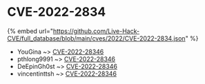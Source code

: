 # CVE-2022-2834
{% embed url="https://github.com/Live-Hack-CVE/full_database/blob/main/cves/2022/CVE-2022-2834.json" %}

* YouGina ~> [CVE-2022-28346](https://www.alice-snow.ru/2022/database/cve-2022-2834/cve-2022-28346-yougina)
* pthlong9991 ~> [CVE-2022-28346](https://www.alice-snow.ru/2022/database/cve-2022-2834/cve-2022-28346-pthlong9991)
* DeEpinGh0st ~> [CVE-2022-28346](https://www.alice-snow.ru/2022/database/cve-2022-2834/cve-2022-28346-deepingh0st)
* vincentinttsh ~> [CVE-2022-28346](https://www.alice-snow.ru/2022/database/cve-2022-2834/cve-2022-28346-vincentinttsh)